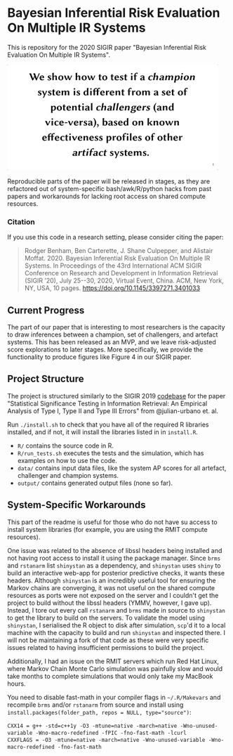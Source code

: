 # Bayesian Inferential Risk Evaluation On Multiple IR Systems

This is repository for the 2020 SIGIR paper "Bayesian Inferential
Risk Evaluation On Multiple IR Systems".

![Animated Twitter Poster Containing Slides from Research Paper](images/twitter-poster.gif)

Reproducible parts of the paper will be released in stages, as they are 
refactored out of system-specific bash/awk/R/python hacks from past papers
and workarounds for lacking root access on shared compute resources.

### Citation

If you use this code in a research setting, please consider citing the paper:

> Rodger Benham, Ben Carterette, J. Shane Culpepper, and Alistair Moffat. 2020.
Bayesian Inferential Risk Evaluation On Multiple IR Systems. In Proceedings of
the 43rd International ACM SIGIR Conference on Research and Development in
Information Retrieval (SIGIR ’20), July 25--30, 2020, Virtual Event, China. ACM,
New York, NY, USA, 10 pages. https://doi.org/10.1145/3397271.3401033

## Current Progress

The part of our paper that is interesting to most researchers is the capacity
to draw inferences between a champion, set of challengers, and artefact systems.
This has been released as an MVP, and we leave risk-adjusted score explorations 
to later stages.
More specifically, we provide the functionality to produce figures like Figure 
4 in our SIGIR paper.

## Project Structure

The project is structured similarly to the SIGIR 2019 [codebase](https://github.com/julian-urbano/sigir2019-statistical) 
for the paper "Statistical Significance Testing in Information Retrieval: 
An Empirical Analysis of Type I, Type II and Type III Errors" from @julian-urbano et. al.

Run `./install.sh` to check that you have all of the required R libraries installed,
and if not, it will install the libraries listed in in `install.R`.

* `R/` contains the source code in R.
* `R/run_tests.sh` executes the tests and the simulation, which has examples on how to use the code.
* `data/` contains input data files, like the system AP scores for all artefact, challenger and champion systems.
* `output/` contains generated output files (none so far).

## System-Specific Workarounds

This part of the readme is useful for those who do not have su access to 
install system libraries (for example, you are using the RMIT compute resources).

One issue was related to the absence of libssl headers being installed 
and not having root access to install it using the package manager. 
Since `brms` and `rstanarm` list `shinystan` as a dependency, and `shinystan`
uses `shiny` to build an interactive web-app for posterior predictive checks,
it wants these headers.
Although `shinystan` is an incredibly useful tool for ensuring the Markov chains
are converging, it was not useful on the shared compute resources as ports were 
not exposed on the server and I couldn't get the project to build without the
libssl headers (YMMV, however, I gave up). 
Instead, I tore out every call `rstanarm` and `brms` made in source to `shinystan`
to get the library to build on the servers.
To validate the model using `shinystan`, I serialised the R object to disk after
simulation, `scp`'d it to a local machine with the capacity to build and 
run `shinystan` and inspected there.
I will not be maintaining a fork of that code as these were very specific issues
related to having insufficient permissions to build the project.

Additionally, I had an issue on the RMIT servers which run Red Hat Linux, 
where Markov Chain Monte Carlo simulation was painfully slow and would take months to
complete simulations that would only take my MacBook hours.

You need to disable fast-math in your compiler flags in `~/.R/Makevars` and recompile
`brms` and/or `rstanarm` from source and install using `install.packages(folder_path, repos = NULL, type="source")`: 

```
CXX14 = g++ -std=c++1y -O3 -mtune=native -march=native -Wno-unused-variable -Wno-macro-redefined -fPIC -fno-fast-math -lcurl
CXXFLAGS = -O3 -mtune=native -march=native -Wno-unused-variable -Wno-macro-redefined -fno-fast-math
```

